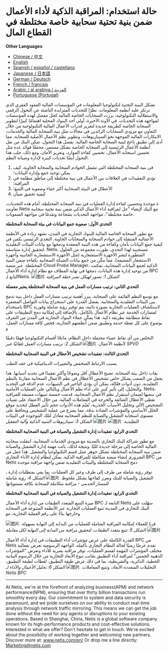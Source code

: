 # حالة استخدام: المراقبة الذكية لأداء الأعمال ضمن بنية تحتية سحابية خاصة مختلطة في القطاع المال


**Other Languages**

+ [Chinese / 中文](https://github.com/lvdeshuii/OverFlow/blob/main/docs/zh/Smart-Business-Performance-Monitoring-in-Financial-Private-Cloud-Hybrid-Architectures-zh.md)
+ [English](https://github.com/lvdeshuii/OverFlow/blob/main/docs/en/Smart-Business-Performance-Monitoring-in-Financial-Private-Cloud-Hybrid-Architectures-en.md)
+ [Spanish / español / castellano](https://github.com/lvdeshuii/OverFlow/blob/main/docs/es/Smart-Business-Performance-Monitoring-in-Financial-Private-Cloud-Hybrid-Architectures-es.md)
+ [Japanese / 日本語](https://github.com/lvdeshuii/OverFlow/blob/main/docs/ja/Smart-Business-Performance-Monitoring-in-Financial-Private-Cloud-Hybrid-Architectures-ja.md)
+ [German / Deutsch](https://github.com/lvdeshuii/OverFlow/blob/main/docs/de/Smart-Business-Performance-Monitoring-in-Financial-Private-Cloud-Hybrid-Architectures-de.md)
+ [French / français](https://github.com/lvdeshuii/OverFlow/blob/main/docs/fr/Smart-Business-Performance-Monitoring-in-Financial-Private-Cloud-Hybrid-Architectures-fr.md)
+ [Arabic / al arabiya / العربية](https://github.com/lvdeshuii/OverFlow/blob/main/docs/ar/Smart-Business-Performance-Monitoring-in-Financial-Private-Cloud-Hybrid-Architectures-ar.md)
+ [Portuguese (Portugal)](https://github.com/lvdeshuii/OverFlow/blob/main/docs/pt/Smart-Business-Performance-Monitoring-in-Financial-Private-Cloud-Hybrid-Architectures-pt.md)



تشكل البنية التحتية لتكنولوجيا المعلومات في المؤسسات المالية العمود الفقري الذي ترتكز عليه أنظمة المعلومات. نظرًا للتحديات المتزايدة الناشئة عن التحول الرقمي والاستقلالية التكنولوجية، برزت السحابات الخاصة المالية كحل مفضل لهذه المؤسسات لمواجهة هذه التحديات. في الآونة الأخيرة، أولى أحد البنوك المحلية اهتمامًا كبيرًا لتطوير السحابة الخاصة كطريقة جديدة لتعزيز قدرات الأعمال المالية التكنولوجية من خلال التعاون مع مزودي السحابات الرائدين في مجالات مثل بنية السحابة المالية والخدمات، الابتكارات المالية الموجهة نحو السيناريوهات، وتطوير نظم الأعمال الأصلية للسحابة، مما أدى إلى تطبيق ناجح لبنية السحابة الخاصة المالية. بفضل هذا التحول، تمكن البنك من نقل أنظمة الأعمال الرئيسية إلى السحابة الخاصة بشكل مستمر، محققًا فوائد عدة مثل تحسين استجابة الأعمال، تحسين كفاءة الموارد، وتعزيز الأمان. ومع ذلك، جلب هذا التحول أيضًا تحديات كبيرة لإدارة وصيانة النظم.

1. في بنية السحابة المختلطة التي تشمل الخوادم السحابية والسحابة الحاوية، كيف يمكن توحيد جمع وإدارة البيانات؛
2. تؤدي التعقيدات في العلاقات بين الأعمال في بنية مختلطة إلى مناطق مظلمة في المراقبة؛
3. الأعطال في البيئة السحابية أكثر خفاء وصعوبة في التتبع؛
4. كيفية تحقيق صيان

ة موحدة وتحسين كفاءة إدارة العمليات في بنية السحابة المختلطة.
أمام هذه التحديات، تعاونت Netis مع البنك لإنشاء "حل لمراقبة أداء الأعمال الذكي ضمن بنية تحتية سحابية خاصة مختلطة"، مواجهة التحديات بشجاعة وتقدمًا في مواجهة الصعوبات.



**التحدي الأول: صعوبة جمع البيانات في بيئة السحابة المختلطة**

مع تطور السحابة الخاصة المالية للبنوك التجارية في المدن، نشهد زيادة في الأنظمة الأعمالية المنتقلة إلى خوادم السحابة والسحابات الحاوية. التحدي الرئيسي يكمن في كيفية جمع البيانات بأمان وكفاءة من هذه البنية المعقدة ودمجها مع بيانات البيئات التقليدية لتحقيق إدارة متناسقة. Netis، مستجيبة لهذا التحدي، طورت مجموعة من الحلول المتطورة لنشر الأجهزة الاستشعارية (مثل الأجهزة الاستشعارية الجانبية وأجهزة الاستشعار المضيفة)، مما مكّن من جمع بيانات الشبكة السحابية بكفاءة ضمن البنية المختلطة. عبر منصة Cloud Probe Manager، الذكية لجمع البيانات السحابية، تمكنت من توحيد إدارة هذه البيانات، دمجها في نهاية المطاف مع نظام إدارة أداء الأعمال BPC التابع لـNetis.
![图片](https://mmbiz.qpic.cn/mmbiz_jpg/o672k3fsicq3aiabrR0ibCBLmsV6iae9IV8eicSYpc2jHwmXaszCfF6HXqPXXba4nFMFro0zT1qjp3Vzjz9b6vuojuw/640?wx_fmt=jpeg&wxfrom=5&wx_lazy=1&wx_co=1)
 *الشكل 1: تصور لهيكل نشر خطة المراقبة*

**التحدي الثاني: ترتيب مسارات العمل في بنية السحابة المختلطة يعتبر معضلة**

مع توسع النظم القائمة على السحابة، يبرز أهمية ترتيب مسارات العمل داخل بنية تدمج بين البيئات التقليدية والسحابية. بفضل القدرة على استخراج بيانات التواصل المشفرة باستخدام BPC لاستكشاف العمليات التجارية بصورة ذاتية، يتم توفير رؤية شاملة وفورية لمسارات الخدمة عبر نظام الأعمال بالكامل، بالإضافة إلى إمكانية دمج التطبيقات على نقاط متطابقة بطريقة ذكية. هذا يمكّن عملاء البنوك التجارية في المدن من التعرف بوضوح على كل نقطة خدمة وتطبيق ضمن أنظمتهم التجارية، فحص كافة مسارات العمل، و

التخلص من أي نقاط عمياء محتملة داخل النظام، مانحًا أقسام التكنولوجيا فهمًا دقيقًا لأنظمة الأعمال.
![图片](https://mmbiz.qpic.cn/mmbiz_jpg/o672k3fsicq3aiabrR0ibCBLmsV6iae9IV8eOnrHmIC2n9WcbibYwPFRPQPZ96KHdQiahRjibd6tGibHPuYzUFLbjV6thQ/640?wx_fmt=jpeg&wxfrom=5&wx_lazy=1&wx_co=1)
*الشكل 2: ترتيب مسارات العمل تلقائيًا عبر SPVD*

**التحدي الثالث: تعقيدات تشخيص الأعطال في البنية السحابية المختلطة**

بسبب الارتباط المنخفض والتغييرات الديناميكية في عقد التطب

يقات داخل بيئة السحابة، تصبح الأعطال أقل وضوحًا وأكثر تعقيدًا في تحديد أسبابها. هذا يجعل من الصعب بشكل خاص تشخيص الأعطال في نظم الأعمال السحابية مقارنةً بالنظم التقليدية. دون أدوات فعّالة، يمكن أن يؤدي التأخير في التنبيهات، عدم الدقة في التحديد والتحليل، إلى تأثير كبير على أداء نظم الأعمال وبالتالي على العمليات الأمامية.
Netis، في سعيها لضمان استقرار نظم الأعمال السحابية، قدمت خمسة تنبيهات مسبقة للمراقبة تغطي الأعطال الشائعة والحرجة في المعاملات المالية. من خلال الاعتماد على تقنيات التشخيص الآلي وتحليل الأسباب الجذرية، تُقيّم هذه الأدوات حجم تأثير العطل لتحديد موقع الخلل الأساسي والمؤشرات الشاذة بدقة، مما يسرع من عملية التشخيص ويحافظ على مستوى استجابة التشغيل والصيانة للنظم السحابية معادل لتلك الموجودة في البيئات التقليدية.
![图片](https://mmbiz.qpic.cn/mmbiz_jpg/o672k3fsicq3aiabrR0ibCBLmsV6iae9IV8eZ07v3TGgWRswlTmhibicHKBdZia0OPxTMQxwHORfmGqvnMiahsTTYYJUuQ/640?wx_fmt=jpeg&wxfrom=5&wx_lazy=1&wx_co=1)
![图片](https://mmbiz.qpic.cn/mmbiz_jpg/o672k3fsicq3aiabrR0ibCBLmsV6iae9IV8ePCCCibQxF2DIvaTDHkIeTTBOTJs7MPO6BooPryicOAkZSsEcEYhXd1rw/640?wx_fmt=jpeg&wxfrom=5&wx_lazy=1&wx_co=1)
*الشكل 3: سيناريوهات التنبيه الذكية وآلية التفعيل*

**التحدي الرابع: تعقيدات إدارة التشغيل والصيانة في البنية السحابية المختلطة**

مع تطور شراكة البنك التجاري بالمدينة مع مزودي الخدمات السحابية، انتقلت سحابته المالية الخاصة إلى مرحلة جديدة كليًا. ونتيجة لذلك، باتت مهمة إدارة التشغيل والصيانة ضمن بنية السحابة المختلطة تشكل جوهر عمل قسم التكنولوجيا والتشغيل. هذا جعل من الضروري إنشاء منصة متكاملة للمراقبة الذكية. يمكن لنظام إدارة الأداء التجاري BPC من Netis دمج السحابة المختلطة والبيئات التقليدية ضمن واجهة مراقبة موحدة

، توفر رؤية شاملة من طرف إلى طرف وعبر كل العمليات، بما يفي بمتطلبات إدارة التشغيل والصيانة للبنك ويعزز كفاءتها بشكل ملحوظ.
![图片](https://mmbiz.qpic.cn/mmbiz_jpg/o672k3fsicq3aiabrR0ibCBLmsV6iae9IV8e7XjvzyrIL4l0ibJ9MQfBgGpdOMHve9iclMQvEicNURHvY5vx8kC9agXDg/640?wx_fmt=jpeg&wxfrom=5&wx_lazy=1&wx_co=1)
*الشكل 4: رؤية شاملة للمسار الخدمي - مراقبة متكاملة للسحابة بكافة مستوياتها*

**التحدي الرابع: تعقيدات إدارة التشغيل والصيانة في البنية السحابية المختلطة**

ميزة التتبع المتعدد الطبقات من إدارة أداء الأعمال BPC التابعة لـ Netis سهّلت على البنك التجاري في المدينة تتبع العمليات التجارية عبر الأنظمة المتنوعة في السحابة وخارجها بناءً على رقم العملية التجارية، مو

فرةً للعملاء إمكانية المراقبة الشاملة للعمليات من البداية إلى النهاية بسهولة.
![图片](https://mmbiz.qpic.cn/mmbiz_jpg/o672k3fsicq3aiabrR0ibCBLmsV6iae9IV8e2FTsia5XDYUnrfSlSbyrjmAibyuG1Dxa3Fp29w1nJXbcNoh5MAVTVVyw/640?wx_fmt=jpeg&wxfrom=5&wx_lazy=1&wx_co=1)
![图片](https://mmbiz.qpic.cn/mmbiz_jpg/o672k3fsicq3aiabrR0ibCBLmsV6iae9IV8e9mAK5j45wGqhT1bMceXP5BV6pcDiaKHv5fa0LRTib5O3VCtW49mSfMWQ/640?wx_fmt=jpeg&wxfrom=5&wx_lazy=1&wx_co=1)
*الشكل 5: تتبع متعدد الطبقات، لتحقيق مراقبة من البداية إلى النهاية لكل معاملة*

القدرة الكاملة على عرض مؤشرات أداء التطبيقات في إدارة أداء الأعمال BPC من Netis تقدم عرضًا زمنيًا لحالة النظام التجاري بأكمله. الواجهة الرسومية تعرض بفعالية مختلف المؤشرات المهمة لقسم العمليات، توفر مراقبة بصرية للأداء وتعرض "المؤشرات الذهبية الخمس" لمراقبة أداء التطبيق بجانب تنوع الأبعاد التجارية من خلال الرسوم البيانية الخطية، الدائرية، والشريطية، بما في ذلك عرض طبقة التطبيق، لقطات لطبقة التطبيق، التحليلات المتعددة الأبعاد، وتتبع المعاملات.
![图片](https://mmbiz.qpic.cn/mmbiz_jpg/o672k3fsicq3aiabrR0ibCBLmsV6iae9IV8e7mMSVibHAvuc6M4icWmYcK574PkxXfXL2ibric5mkAcF1AibM1RwWLV3HdA/640?wx_fmt=jpeg&wxfrom=5&wx_lazy=1&wx_co=1)
*الشكل 6: تحليل الأعمال والأداء لـ Netis BPC*
***
At Netis, we're at the forefront of analyzing business(APM) and network performance(NPM), ensuring that over thirty billion transactions run smoothly every day. Our commitment to system and data security is paramount, and we pride ourselves on our ability to conduct real-time analysis through network traffic mirroring. This means we can get the job done without the need for any agents or disruptions to your existing operations. Based in Shanghai, China, Netis is a global software company known for its high-performance products and cost-effective solutions. Interested in what we offer? Don't hesitate to get in touch. We're excited about the possibility of working together and welcoming new partners.  
Discover more at: www.netis.com/en/ 
Or drop me a line directly: Marketing@netis.com
